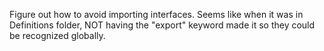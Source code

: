 Figure out how to avoid importing interfaces. Seems like when it was in Definitions folder, NOT having the "export" keyword made it so they could be recognized globally. 